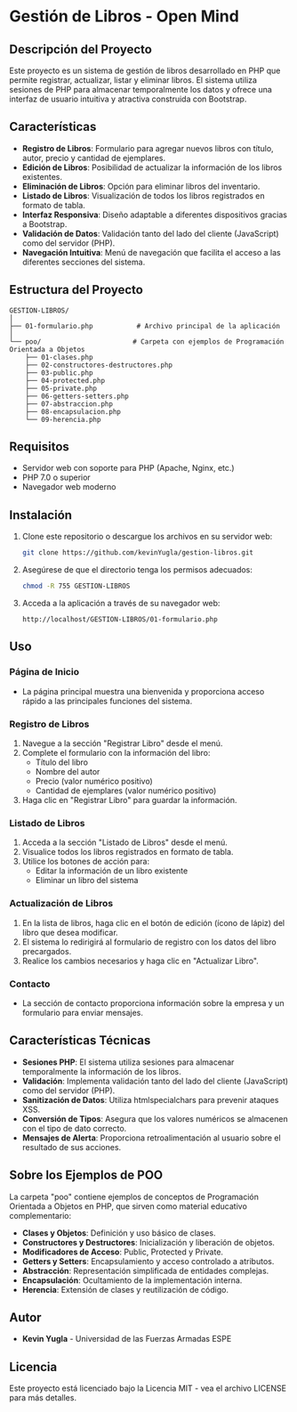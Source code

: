 # Gestión de Libros - Open Mind

## Descripción del Proyecto
Este proyecto es un sistema de gestión de libros desarrollado en PHP que permite registrar, actualizar, listar y eliminar libros. El sistema utiliza sesiones de PHP para almacenar temporalmente los datos y ofrece una interfaz de usuario intuitiva y atractiva construida con Bootstrap.

## Características
- **Registro de Libros**: Formulario para agregar nuevos libros con título, autor, precio y cantidad de ejemplares.
- **Edición de Libros**: Posibilidad de actualizar la información de los libros existentes.
- **Eliminación de Libros**: Opción para eliminar libros del inventario.
- **Listado de Libros**: Visualización de todos los libros registrados en formato de tabla.
- **Interfaz Responsiva**: Diseño adaptable a diferentes dispositivos gracias a Bootstrap.
- **Validación de Datos**: Validación tanto del lado del cliente (JavaScript) como del servidor (PHP).
- **Navegación Intuitiva**: Menú de navegación que facilita el acceso a las diferentes secciones del sistema.

## Estructura del Proyecto
```
GESTION-LIBROS/
│
├── 01-formulario.php           # Archivo principal de la aplicación
│
└── poo/                       # Carpeta con ejemplos de Programación Orientada a Objetos
    ├── 01-clases.php
    ├── 02-constructores-destructores.php
    ├── 03-public.php
    ├── 04-protected.php
    ├── 05-private.php
    ├── 06-getters-setters.php
    ├── 07-abstraccion.php
    ├── 08-encapsulacion.php
    └── 09-herencia.php
```

## Requisitos
- Servidor web con soporte para PHP (Apache, Nginx, etc.)
- PHP 7.0 o superior
- Navegador web moderno

## Instalación
1. Clone este repositorio o descargue los archivos en su servidor web:
   ```bash
   git clone https://github.com/kevinYugla/gestion-libros.git
   ```
2. Asegúrese de que el directorio tenga los permisos adecuados:
   ```bash
   chmod -R 755 GESTION-LIBROS
   ```
3. Acceda a la aplicación a través de su navegador web:
   ```
   http://localhost/GESTION-LIBROS/01-formulario.php
   ```

## Uso
### Página de Inicio
- La página principal muestra una bienvenida y proporciona acceso rápido a las principales funciones del sistema.

### Registro de Libros
1. Navegue a la sección "Registrar Libro" desde el menú.
2. Complete el formulario con la información del libro:
   - Título del libro
   - Nombre del autor
   - Precio (valor numérico positivo)
   - Cantidad de ejemplares (valor numérico positivo)
3. Haga clic en "Registrar Libro" para guardar la información.

### Listado de Libros
1. Acceda a la sección "Listado de Libros" desde el menú.
2. Visualice todos los libros registrados en formato de tabla.
3. Utilice los botones de acción para:
   - Editar la información de un libro existente
   - Eliminar un libro del sistema

### Actualización de Libros
1. En la lista de libros, haga clic en el botón de edición (ícono de lápiz) del libro que desea modificar.
2. El sistema lo redirigirá al formulario de registro con los datos del libro precargados.
3. Realice los cambios necesarios y haga clic en "Actualizar Libro".

### Contacto
- La sección de contacto proporciona información sobre la empresa y un formulario para enviar mensajes.

## Características Técnicas
- **Sesiones PHP**: El sistema utiliza sesiones para almacenar temporalmente la información de los libros.
- **Validación**: Implementa validación tanto del lado del cliente (JavaScript) como del servidor (PHP).
- **Sanitización de Datos**: Utiliza htmlspecialchars para prevenir ataques XSS.
- **Conversión de Tipos**: Asegura que los valores numéricos se almacenen con el tipo de dato correcto.
- **Mensajes de Alerta**: Proporciona retroalimentación al usuario sobre el resultado de sus acciones.

## Sobre los Ejemplos de POO
La carpeta "poo" contiene ejemplos de conceptos de Programación Orientada a Objetos en PHP, que sirven como material educativo complementario:
- **Clases y Objetos**: Definición y uso básico de clases.
- **Constructores y Destructores**: Inicialización y liberación de objetos.
- **Modificadores de Acceso**: Public, Protected y Private.
- **Getters y Setters**: Encapsulamiento y acceso controlado a atributos.
- **Abstracción**: Representación simplificada de entidades complejas.
- **Encapsulación**: Ocultamiento de la implementación interna.
- **Herencia**: Extensión de clases y reutilización de código.

## Autor
- **Kevin Yugla** - Universidad de las Fuerzas Armadas ESPE

## Licencia
Este proyecto está licenciado bajo la Licencia MIT - vea el archivo LICENSE para más detalles.
